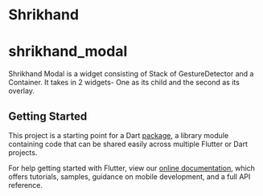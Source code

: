 # Shrikhand
# shrikhand_modal

Shrikhand Modal is a widget consisting of Stack of  GestureDetector and a Container. It takes in 2 widgets- One as its child and the second as its overlay.

## Getting Started

This project is a starting point for a Dart
[package](https://flutter.dev/developing-packages/),
a library module containing code that can be shared easily across
multiple Flutter or Dart projects.

For help getting started with Flutter, view our 
[online documentation](https://flutter.dev/docs), which offers tutorials, 
samples, guidance on mobile development, and a full API reference.
